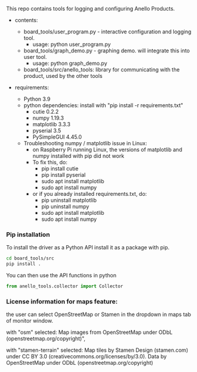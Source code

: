 This repo contains tools for logging and configuring Anello Products.

- contents:
    - board_tools/user_program.py  - interactive configuration and logging tool.
        - usage: python user_program.py
    - board_tools/graph_demo.py - graphing demo. will integrate this into user tool.
        - usage: python graph_demo.py
    - board_tools/src/anello_tools: library for communicating with the product, used by the other tools

- requirements:
    - Python 3.9
    - python dependencies: install with "pip install -r requirements.txt"
        - cutie 0.2.2
        - numpy 1.19.3
        - matplotlib 3.3.3
        - pyserial 3.5
        - PySimpleGUI 4.45.0
    - Troubleshooting numpy / matplotlib issue in Linux:
        - on Raspberry Pi running Linux, the versions of matplotlib and numpy installed with pip did not work
        - To fix this, do:
            - pip install cutie
            - pip install pyserial
            - sudo apt install matplotlib
            - sudo apt install numpy
        - or if you already installed requirements.txt, do:
            - pip uninstall matplotlib
            - pip uninstall numpy
            - sudo apt install matplotlib
            - sudo apt install numpy


### Pip installation
To install the driver as a Python API install it as a package with pip.
```bash
cd board_tools/src
pip install .
```
You can then use the API functions in python
```python
from anello_tools.collector import Collector
```

### License information for maps feature:

the user can select OpenStreetMap or Stamen in the dropdown in maps tab of monitor window.

with "osm" selected: Map images from OpenStreetMap under ODbL (openstreetmap.org/copyright)",

with "stamen-terrain" selected: Map tiles by Stamen Design (stamen.com) under CC BY 3.0 (creativecommons.org/licenses/by/3.0). Data by OpenStreetMap under ODbL (openstreetmap.org/copyright)
